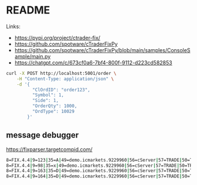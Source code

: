 # README

Links:
- https://pypi.org/project/ctrader-fix/
- https://github.com/spotware/cTraderFixPy
- https://github.com/spotware/cTraderFixPy/blob/main/samples/ConsoleSample/main.py
- https://chatgpt.com/c/673cf0a6-7bf4-800f-9112-d223cd582853

```sh
curl -X POST http://localhost:5001/order \
    -H "Content-Type: application/json" \
    -d '{
          "ClOrdID": "order123",
          "Symbol": 1,
          "Side": 1,
          "OrderQty": 1000,
          "OrdType": 10029
        }'
```

## message debugger
https://fixparser.targetcompid.com/

```sh
8=FIX.4.4|9=123|35=A|49=demo.icmarkets.9229960|56=cServer|57=TRADE|50=TRADE|34=1|52=20241120-13:47:05|98=0|108=30|553=9229960|554=EIWX0641|10=210|
8=FIX.4.4|9=98|35=x|49=demo.icmarkets.9229960|56=cServer|57=TRADE|50=TRADE|34=2|52=20241120-13:47:05|320=A|559=0|10=189|
8=FIX.4.4|9=163|35=D|49=demo.icmarkets.9229960|56=cServer|57=TRADE|50=TRADE|34=3|52=20241120-13:47:05|11=market_order_001|55=1|54=1|60=20241120-13:47:05|38=1000|40=1|494=From FIX|10=138|
8=FIX.4.4|9=164|35=D|49=demo.icmarkets.9229960|56=cServer|57=TRADE|50=TRADE|34=4|52=20241120-13:47:06|11=465709098|55=1|54=2|60=20241120-13:47:06|38=1000|40=2|44=1.2|721=465709098|10=246|
```